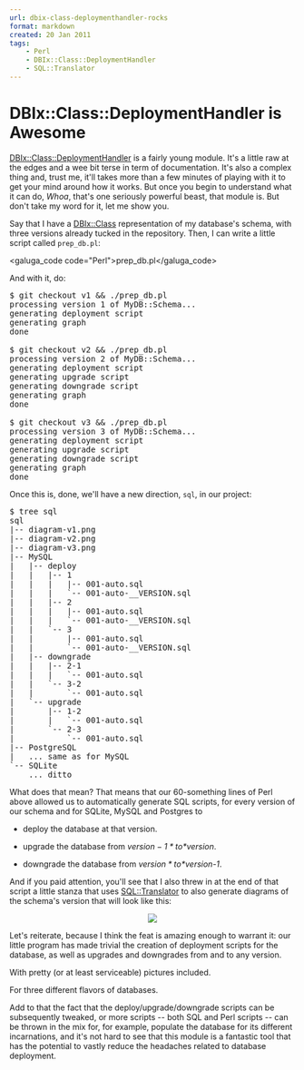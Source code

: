 ```yaml
---
url: dbix-class-deploymenthandler-rocks
format: markdown
created: 20 Jan 2011
tags:
    - Perl
    - DBIx::Class::DeploymentHandler
    - SQL::Translator
---
```


# DBIx::Class::DeploymentHandler is Awesome

[DBIx::Class::DeploymentHandler](cpan) is a fairly young module. It's a
little raw at
the edges and a wee bit terse in term of documentation. It's also a complex thing and,
trust me, it'll takes more than a few minutes of playing with it to get your mind around
how it works. But once you begin to understand what it can do, *Whoa*, that's
one seriously powerful beast, that module is.  But don't take my word for it,
let me show you.

Say that I have a [DBIx::Class](cpan) representation of my database's
schema, with three versions already tucked in the repository. Then, I can
write a little script called `prep_db.pl`:

<galuga_code code="Perl">prep_db.pl</galuga_code>

And with it, do:

<pre code="bash">
$ git checkout v1 &amp;&amp; ./prep_db.pl 
processing version 1 of MyDB::Schema...
generating deployment script
generating graph
done

$ git checkout v2 &amp;&amp; ./prep_db.pl 
processing version 2 of MyDB::Schema...
generating deployment script
generating upgrade script
generating downgrade script
generating graph
done

$ git checkout v3 &amp;&amp; ./prep_db.pl 
processing version 3 of MyDB::Schema...
generating deployment script
generating upgrade script
generating downgrade script
generating graph
done
</pre>

Once this is, done, we'll have a new direction, `sql`, in our project:

<pre code="plain">
$ tree sql
sql
|-- diagram-v1.png
|-- diagram-v2.png
|-- diagram-v3.png
|-- MySQL
|   |-- deploy
|   |   |-- 1
|   |   |   |-- 001-auto.sql
|   |   |   `-- 001-auto-__VERSION.sql
|   |   |-- 2
|   |   |   |-- 001-auto.sql
|   |   |   `-- 001-auto-__VERSION.sql
|   |   `-- 3
|   |       |-- 001-auto.sql
|   |       `-- 001-auto-__VERSION.sql
|   |-- downgrade
|   |   |-- 2-1
|   |   |   `-- 001-auto.sql
|   |   `-- 3-2
|   |       `-- 001-auto.sql
|   `-- upgrade
|       |-- 1-2
|       |   `-- 001-auto.sql
|       `-- 2-3
|           `-- 001-auto.sql
|-- PostgreSQL
|   ... same as for MySQL
`-- SQLite
    ... ditto
</pre>

What does that mean? That means that our 60-something lines of Perl above
allowed us to automatically generate SQL scripts, for every version of our schema and 
for SQLite, MySQL and Postgres to 

* deploy the database at that version.

* upgrade the database from *$version-1* to *$version*.

* downgrade the database from *$version* to *$version-1*.

And if you paid attention, you'll see that I also threw in at the
end of that script a little stanza that uses [SQL::Translator](cpan)
to also generate diagrams of the schema's version that will look like this:

<div align="center"><img src="__ENTRY_DIR__/diagram-v2.png" /></div>

Let's reiterate, because I think the feat is amazing enough to warrant it: our
little program has made trivial the creation of deployment scripts for the
database, as well as upgrades and downgrades from and to any version. 

With pretty (or at least serviceable) pictures included.

For three different flavors of databases.

Add to that the fact that the deploy/upgrade/downgrade scripts can be
subsequently tweaked, or more scripts -- both SQL and Perl scripts --
can be thrown in the mix for, for example, populate the database
for its different incarnations, and it's not hard to see that this
module is a fantastic tool that has the potential to vastly reduce the 
headaches related to database deployment.


